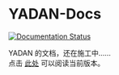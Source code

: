 # YADAN-Docs  
  
[![Documentation Status](https://readthedocs.org/projects/yadan-docs/badge/?version=latest)](https://yadan-docs.readthedocs.io/en/latest/?badge=latest)  
  
YADAN 的文档，还在施工中……  
点击 [此处](https://yadan-docs.readthedocs.io/zh_CN/latest/) 可以阅读当前版本。  
  